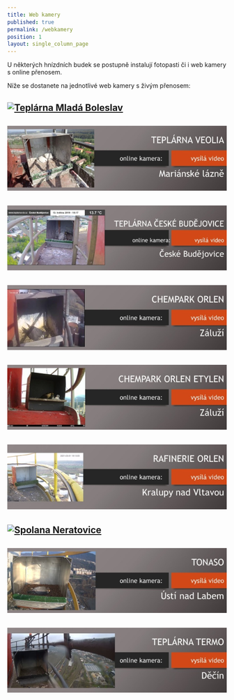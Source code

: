 ```yaml
---
title: Web kamery
published: true
permalink: /webkamery
position: 1
layout: single_column_page
---
```

U některých hnízdních budek se postupně instalují fotopasti či i web kamery s online přenosem. 

Níže se dostanete na jednotlivé web kamery s živým přenosem:

## [![Teplárna Mladá Boleslav](/media/karticka_škodaenergo.jpg)](http://sko-energo.cz/cs/sokoli)

## [![Teplárna Veolia](/media/karticka_veolia.jpg)](https://www.youtube.com/watch?v=YP4YcapcDhI)

## [![Teplárna České Budějovice](/media/karticka_teplarnacb.jpg)](https://www.teplarna-cb.cz/webkamery/)

## [![Chempark Záluží](/media/karticka_orlen_chempark.jpg)](https://www.orlenunipetrol.cz/cs/zodpovedna_firma/zivotni-prostredi/starame-se-o-sokoly/Stranky/zajimavosti-z-budky-v-chemparku-zaluzi.aspx)

## [![Chempark Záluží Etylen](/media/karticka_orlen_etylen.jpg)](https://www.orlenunipetrol.cz/cs/zodpovedna_firma/zivotni-prostredi/starame-se-o-sokoly/Stranky/zajimavosti-z-budky-v-chemparku-zaluzi.aspx)

## [![ORLEN Kralupy nad Vltavou](/media/karticka_orlen_rafinerie.jpg)](https://www.orlenunipetrol.cz/cs/zodpovedna_firma/zivotni-prostredi/starame-se-o-sokoly/Stranky/zajimavosti-z-budky-v-kralupech-nad-vltavou.aspx)

## [![Spolana Neratovice](//media/karticka_spolana.jpg)](https://www.orlenunipetrol.cz/cs/zodpovedna_firma/zivotni-prostredi/starame-se-o-sokoly/Stranky/zajimavosti-z-budky-ve-spolane-neratovice.aspx)

## [![Tonaso Neštěmice](/media/karticka_tonaso.jpg)](https://rtsp.me/embed/HNYsSKfR/)

## [![Tonaso Neštěmice](/media/karticka_termo.jpg)](http://sokoli.jaw.cz/)
